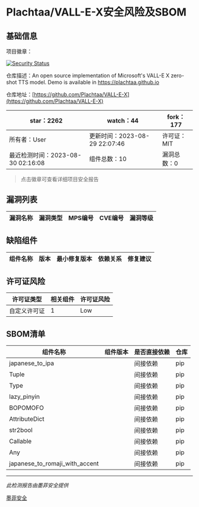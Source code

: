 # Plachtaa/VALL-E-X安全风险及SBOM

## 基础信息

项目徽章：

[![Security Status](https://www.murphysec.com/platform3/v31/badge/1696587464834445312.svg)](https://www.murphysec.com/console/report/1695866503894036480/1696587464834445312)

仓库描述：An open source implementation of Microsoft's VALL-E X zero-shot TTS model. Demo is available in https://plachtaa.github.io

仓库地址：[https://github.com/Plachtaa/VALL-E-X](https://github.com/Plachtaa/VALL-E-X)

| star：2262 | watch：44 | fork：177 |
| ----------- | -------------- | ------------ |
| 所有者：User | 更新时间：2023-08-29 22:07:46 | 许可证：MIT |
| 最近检测时间：2023-08-30 02:16:08 | 组件总数：10 | 漏洞总数：0 |

> 点击徽章可查看详细项目安全报告



## 漏洞列表

| 漏洞名称 | 漏洞类型 | MPS编号 | CVE编号 | 漏洞等级 |
| ------- | ------ | ------- | ------ | ----- |





## 缺陷组件

| 组件名称 | 版本 | 最小修复版本 | 依赖关系 | 修复建议 |
| -------- | ---- | ------------ | -------- | -------- |





## 许可证风险

| 许可证类型 | 相关组件 | 许可证风险 |
| ---------- | -------- | ---------- |
|自定义许可证|1|Low|




## SBOM清单

| 组件名称 | 组件版本 | 是否直接依赖 | 仓库 |
| -------- | -------- | ------------ | ---- |
|japanese_to_ipa||间接依赖|pip|
|Tuple||间接依赖|pip|
|Type||间接依赖|pip|
|lazy_pinyin||间接依赖|pip|
|BOPOMOFO||间接依赖|pip|
|AttributeDict||间接依赖|pip|
|str2bool||间接依赖|pip|
|Callable||间接依赖|pip|
|Any||间接依赖|pip|
|japanese_to_romaji_with_accent||间接依赖|pip|


------

*此检测报告由墨菲安全提供*

[墨菲安全](www.murphysec.com)